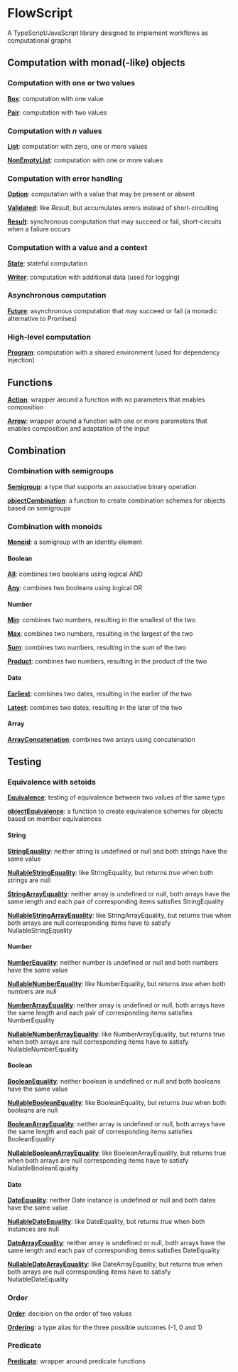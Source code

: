 # FlowScript

A TypeScript/JavaScript library designed to implement workflows as computational graphs

## Computation with monad(-like) objects

### Computation with one or two values

[**Box**](src/box/Box.ts): computation with one value

[**Pair**](src/box/Box.ts): computation with two values

### Computation with *n* values

[**List**](src/list/List.ts): computation with zero, one or more values

[**NonEmptyList**](src/list/NonEmptyList.ts): computation with one or more values

### Computation with error handling

[**Option**](src/option/Option.ts): computation with a value that may be present or absent

[**Validated**](src/validated/Validated.ts): like *Result*, but accumulates errors instead of short-circuiting

[**Result**](src/result/Result.ts): synchronous computation that may succeed or fail, short-circuits when a failure occurs

### Computation with a value and a context

[**State**](src/state/State.ts): stateful computation

[**Writer**](src/writer/Writer.ts): computation with additional data (used for logging)

### Asynchronous computation

[**Future**](src/future/Future.ts): asynchronous computation that may succeed or fail (a monadic alternative to Promises)

### High-level computation

[**Program**](src/program/Program.ts): computation with a shared environment (used for dependency injection)

## Functions

[**Action**](src/action/Action.ts): wrapper around a function with no parameters that enables composition

[**Arrow**](src/arrow/Arrow.ts): wrapper around a function with one or more parameters that enables composition and adaptation of the input

## Combination

### Combination with semigroups

[**Semigroup**](src/combination/Semigroup.ts): a type that supports an associative binary operation

[**objectCombination**](src/combination/ObjectCombination.ts): a function to create combination schemes for objects based on semigroups

### Combination with monoids

[**Monoid**](src/combination/Monoid.ts): a semigroup with an identity element

#### Boolean

[**All**](src/combination/Monoid.ts): combines two booleans using logical AND

[**Any**](src/combination/Monoid.ts): combines two booleans using logical OR

#### Number

[**Min**](src/combination/Monoid.ts): combines two numbers, resulting in the smallest of the two

[**Max**](src/combination/Monoid.ts): combines two numbers, resulting in the largest of the two

[**Sum**](src/combination/Monoid.ts): combines two numbers, resulting in the sum of the two

[**Product**](src/combination/Monoid.ts): combines two numbers, resulting in the product of the two

#### Date

[**Earliest**](src/combination/Monoid.ts): combines two dates, resulting in the earlier of the two

[**Latest**](src/combination/Monoid.ts): combines two dates, resulting in the later of the two

#### Array

[**ArrayConcatenation**](src/combination/Monoid.ts): combines two arrays using concatenation

## Testing

### Equivalence with setoids

[**Equivalence**](src/equivalence/Equivalence.ts): testing of equivalence between two values of the same type

[**objectEquivalence**](src/combination/ObjectEquivalence.ts): a function to create equivalence schemes for objects based on member equivalences

#### String

[**StringEquality**](src/equivalence/Equality.ts): neither string is undefined or null and both strings have the same value  

[**NullableStringEquality**](src/equivalence/Equality.ts): like StringEquality, but returns *true* when both strings are null

[**StringArrayEquality**](src/equivalence/ArrayEquality.ts): neither array is undefined or null, both arrays have the same length and each pair of corresponding items satisfies StringEquality

[**NullableStringArrayEquality**](src/equivalence/ArrayEquality.ts): like StringArrayEquality, but returns true when both arrays are null corresponding items have to satisfy NullableStringEquality 

#### Number

[**NumberEquality**](src/equivalence/Equality.ts): neither number is undefined or null and both numbers have the same value  

[**NullableNumberEquality**](src/equivalence/Equality.ts): like NumberEquality, but returns *true* when both numbers are null

[**NumberArrayEquality**](src/equivalence/ArrayEquality.ts): neither array is undefined or null, both arrays have the same length and each pair of corresponding items satisfies NumberEquality

[**NullableNumberArrayEquality**](src/equivalence/ArrayEquality.ts): like NumberArrayEquality, but returns true when both arrays are null corresponding items have to satisfy NullableNumberEquality

#### Boolean

[**BooleanEquality**](src/equivalence/Equality.ts): neither boolean is undefined or null and both booleans have the same value

[**NullableBooleanEquality**](src/equivalence/Equality.ts): like BooleanEquality, but returns *true* when both booleans are null

[**BooleanArrayEquality**](src/equivalence/ArrayEquality.ts): neither array is undefined or null, both arrays have the same length and each pair of corresponding items satisfies BooleanEquality

[**NullableBooleanArrayEquality**](src/equivalence/ArrayEquality.ts): like BooleanArrayEquality, but returns true when both arrays are null corresponding items have to satisfy NullableBooleanEquality

#### Date

[**DateEquality**](src/equivalence/Equality.ts): neither Date instance is undefined or null and both dates have the same value

[**NullableDateEquality**](src/equivalence/Equality.ts): like DateEquality, but returns *true* when both instances are null

[**DateArrayEquality**](src/equivalence/ArrayEquality.ts): neither array is undefined or null, both arrays have the same length and each pair of corresponding items satisfies DateEquality

[**NullableDateArrayEquality**](src/equivalence/ArrayEquality.ts): like DateArrayEquality, but returns true when both arrays are null corresponding items have to satisfy NullableDateEquality

### Order

[**Order**](src/order/Order.ts): decision on the order of two values 

[**Ordering**](src/order/Order.ts): a type alias for the three possible outcomes (-1, 0 and 1)

### Predicate

[**Predicate**](src/predicate/Predicate.ts): wrapper around predicate functions